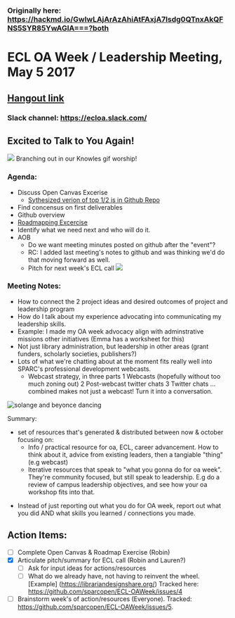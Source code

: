 ### Originally here: https://hackmd.io/GwIwLAjArAzAhiAtFAxjA7Isdg0QTnxAkQFNS5SYR85YwAGIA===?both

# ECL OA Week / Leadership Meeting, May 5 2017
## [Hangout link](https://hangouts.google.com/call/7xw7enslxjddni4imnvuuflb2yu)

### Slack channel: https://ecloa.slack.com/

## Excited to Talk to You Again!
![](https://media.giphy.com/media/DzVNG1mBlIPEQ/giphy.gif)
Branching out in our Knowles gif worship!

### Agenda:
* Discuss Open Canvas Excerise
    * [Sythesized verion of top 1/2 is in Github Repo](https://github.com/sparcopen/ECL-OAWeek/blob/master/Planning_Documents/OpenCanvas.md)
* Find concensus on first deliverables
* Github overview
* [Roadmapping Excercise](https://mozillascience.github.io/WOW-2017/roadmapping/index.html)
* Identify what we need next and who will do it.
* AOB
  * Do we want meeting minutes posted on github after the "event"? 
  * RC:  I added last meeting's notes to github and was thinking we'd do that moving forward as well.
  * Pitch for next week's ECL call
![](https://media.giphy.com/media/6uAEOE5fA3zVu/giphy.gif)
### Meeting Notes:

* How to connect the 2 project ideas and desired outcomes of project and leadership program
* How do I talk about my experience advocating into communicating my leadership skills.
* Example:  I made my OA week advocacy align with adminstrative missions other initiatives (Emma has a worksheet for this)
* Not just library administration, but leadership in other areas (grant funders, scholarly societies, publishers?)
* Lots of what we're chatting about at the moment fits really well into SPARC's professional development webcasts. 
  * Webcast strategy, in three parts
    1 Webcasts (hopefully without too much zoning out)
    2 Post-webcast twitter chats
    3 Twitter chats
   ... combined makes not just a webcast! Turn it into a conversation.

![solange and beyonce dancing](https://s-media-cache-ak0.pinimg.com/originals/90/3e/11/903e110a7f90936c6273eb92e7f5ba29.gif)


Summary:
* set of resources that's generated & distributed between now & october focusing on:
  *  Info / practical resource for oa, ECL, career advancement. How to think about it, advice from existing leaders, then a tangiable "thing" (e.g webcast)
  *  Iterative resources that speak to "what you gonna do for oa week". They're community focused, but still speak to leadership. E.g do a review of campus leadership objectives, and see how your oa workshop fits into that. 

<!-- not sure if I got those bits -->

* Instead of just reporting out what you do for OA week, report out what you did AND what skills you learned / connections you made. 

## Action Items:
- [ ] Complete Open Canvas & Roadmap Exercise (Robin)
- [X] Articulate pitch/summary for ECL call (Robin and Lauren?)
    - [ ] Ask for input ideas for actions/resources
    - [ ] What do we already have, not having to reinvent the wheel. [Example]
(https://librariandesignshare.org/)
Tracked here: https://github.com/sparcopen/ECL-OAWeek/issues/4
- [ ] Brainstorm week's of action/resources (Everyone). Tracked: https://github.com/sparcopen/ECL-OAWeek/issues/5. 
